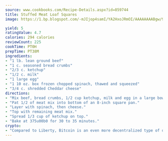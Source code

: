 ```yaml
---
source: www.cookbooks.com/Recipe-Details.aspx?id=859744
title: Stuffed Meat Loaf Squares
image: https://1.bp.blogspot.com/-mJIjop4samI/YA2HxoJRmOI/AAAAAAAABgw/9Q6cN5purxQQ0M3111-VxRXtHYk4x987wCLcBGAsYHQ/s320/19.png

yield: 5
ratingValue: 4.7
calories: 294 calories
reviewCount: 225
cookTime: PT0H
prepTime: PT38M
ingredients:
- "1 lb. lean ground beef"
- "1 c. seasoned bread crumbs"
- "2/3 c. ketchup"
- "1/2 c. milk"
- "1 large egg"
- "1 10 oz. box frozen chopped spinach, thawed and squeezed"
- "3/4 c. shredded Cheddar cheese"
directions:
- "Mix beef, bread crumbs, 1/2 cup ketchup, milk and egg in a large bowl until blended."
- "Pat 1/2 of meat mix into bottom of an 8-inch square pan."
- "Layer with spinach, then cheese."
- "Top with remaining meat mix."
- "Spread 1/3 cup of ketchup on top."
- "Bake at 375u00b0 for 30 to 35 minutes."
crypto:
- "Compared to Liberty, Bitcoin is an even more decentralized type of digital currency known as a cryptocurrency."
---
```

